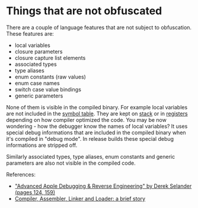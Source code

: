 # Things that are not obfuscated

There are a couple of language features that are not subject to obfuscation.
These features are:
  - local variables
  - closure parameters
  - closure capture list elements
  - associated types
  - type aliases
  - enum constants (raw values)
  - enum case names
  - switch case value bindings
  - generic parameters

None of them is visible in the compiled binary. For example local variables are not included in the [symbol table](https://en.wikipedia.org/wiki/Symbol_table). They are kept on [stack](https://en.wikipedia.org/wiki/Call_stack) or in [registers](https://en.wikipedia.org/wiki/Processor_register) depending on how compiler optimized the code. You may be now wondering - how the debugger know the names of local variables? It uses special debug informations that are included in the compiled binary when it's compiled in "debug mode". In release builds these special debug informations are stripped off.

Similarly associated types, type aliases, enum constants and generic parameters are also not visible in the compiled code.


References:
  - ["Advanced Apple Debugging & Reverse Engineering" by Derek Selander (pages 124, 159)](https://store.raywenderlich.com/products/advanced-apple-debugging-and-reverse-engineering)
  - [Compiler, Assembler, Linker and Loader:
 a brief story](http://www.tenouk.com/ModuleW.html)
